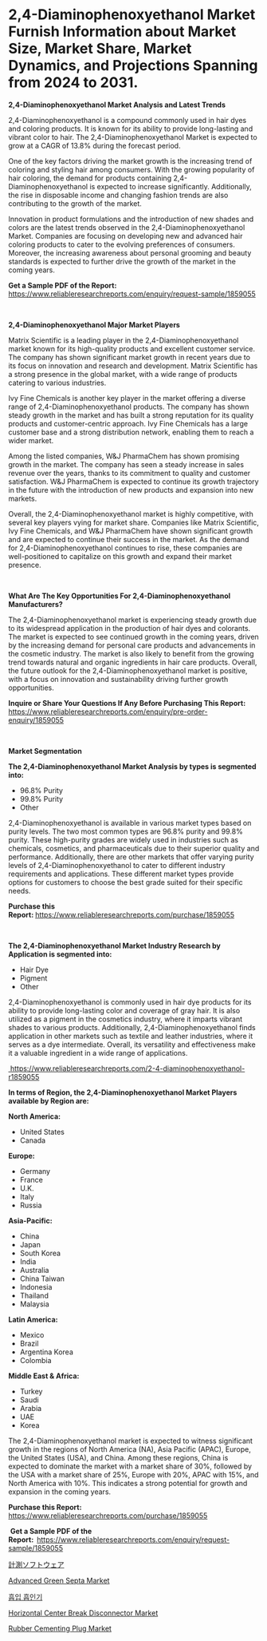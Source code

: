<p><h1>2,4-Diaminophenoxyethanol Market Furnish Information about Market Size, Market Share, Market Dynamics, and Projections Spanning from 2024 to 2031.</h1></p><p><strong>2,4-Diaminophenoxyethanol Market Analysis and Latest Trends</strong></p>
<p><p>2,4-Diaminophenoxyethanol is a compound commonly used in hair dyes and coloring products. It is known for its ability to provide long-lasting and vibrant color to hair. The 2,4-Diaminophenoxyethanol Market is expected to grow at a CAGR of 13.8% during the forecast period. </p><p>One of the key factors driving the market growth is the increasing trend of coloring and styling hair among consumers. With the growing popularity of hair coloring, the demand for products containing 2,4-Diaminophenoxyethanol is expected to increase significantly. Additionally, the rise in disposable income and changing fashion trends are also contributing to the growth of the market.</p><p>Innovation in product formulations and the introduction of new shades and colors are the latest trends observed in the 2,4-Diaminophenoxyethanol Market. Companies are focusing on developing new and advanced hair coloring products to cater to the evolving preferences of consumers. Moreover, the increasing awareness about personal grooming and beauty standards is expected to further drive the growth of the market in the coming years.</p></p>
<p><strong>Get a Sample PDF of the Report:&nbsp;</strong> <a href="https://www.reliableresearchreports.com/enquiry/request-sample/1859055">https://www.reliableresearchreports.com/enquiry/request-sample/1859055</a></p>
<p>&nbsp;</p>
<p><strong>2,4-Diaminophenoxyethanol Major Market Players</strong></p>
<p><p>Matrix Scientific is a leading player in the 2,4-Diaminophenoxyethanol market known for its high-quality products and excellent customer service. The company has shown significant market growth in recent years due to its focus on innovation and research and development. Matrix Scientific has a strong presence in the global market, with a wide range of products catering to various industries.</p><p>Ivy Fine Chemicals is another key player in the market offering a diverse range of 2,4-Diaminophenoxyethanol products. The company has shown steady growth in the market and has built a strong reputation for its quality products and customer-centric approach. Ivy Fine Chemicals has a large customer base and a strong distribution network, enabling them to reach a wider market.</p><p>Among the listed companies, W&J PharmaChem has shown promising growth in the market. The company has seen a steady increase in sales revenue over the years, thanks to its commitment to quality and customer satisfaction. W&J PharmaChem is expected to continue its growth trajectory in the future with the introduction of new products and expansion into new markets.</p><p>Overall, the 2,4-Diaminophenoxyethanol market is highly competitive, with several key players vying for market share. Companies like Matrix Scientific, Ivy Fine Chemicals, and W&J PharmaChem have shown significant growth and are expected to continue their success in the market. As the demand for 2,4-Diaminophenoxyethanol continues to rise, these companies are well-positioned to capitalize on this growth and expand their market presence.</p></p>
<p>&nbsp;</p>
<p><strong>What Are The Key Opportunities For 2,4-Diaminophenoxyethanol Manufacturers?</strong></p>
<p><p>The 2,4-Diaminophenoxyethanol market is experiencing steady growth due to its widespread application in the production of hair dyes and colorants. The market is expected to see continued growth in the coming years, driven by the increasing demand for personal care products and advancements in the cosmetic industry. The market is also likely to benefit from the growing trend towards natural and organic ingredients in hair care products. Overall, the future outlook for the 2,4-Diaminophenoxyethanol market is positive, with a focus on innovation and sustainability driving further growth opportunities.</p></p>
<p><strong>Inquire or Share Your Questions If Any Before Purchasing This Report:</strong> <a href="https://www.reliableresearchreports.com/enquiry/pre-order-enquiry/1859055">https://www.reliableresearchreports.com/enquiry/pre-order-enquiry/1859055</a></p>
<p>&nbsp;</p>
<p><strong>Market Segmentation</strong></p>
<p><strong>The 2,4-Diaminophenoxyethanol Market Analysis by types is segmented into:</strong></p>
<p><ul><li>96.8% Purity</li><li>99.8% Purity</li><li>Other</li></ul></p>
<p><p>2,4-Diaminophenoxyethanol is available in various market types based on purity levels. The two most common types are 96.8% purity and 99.8% purity. These high-purity grades are widely used in industries such as chemicals, cosmetics, and pharmaceuticals due to their superior quality and performance. Additionally, there are other markets that offer varying purity levels of 2,4-Diaminophenoxyethanol to cater to different industry requirements and applications. These different market types provide options for customers to choose the best grade suited for their specific needs.</p></p>
<p><strong>Purchase this Report:&nbsp;</strong><a href="https://www.reliableresearchreports.com/purchase/1859055">https://www.reliableresearchreports.com/purchase/1859055</a></p>
<p>&nbsp;</p>
<p><strong>The 2,4-Diaminophenoxyethanol Market Industry Research by Application is segmented into:</strong></p>
<p><ul><li>Hair Dye</li><li>Pigment</li><li>Other</li></ul></p>
<p><p>2,4-Diaminophenoxyethanol is commonly used in hair dye products for its ability to provide long-lasting color and coverage of gray hair. It is also utilized as a pigment in the cosmetics industry, where it imparts vibrant shades to various products. Additionally, 2,4-Diaminophenoxyethanol finds application in other markets such as textile and leather industries, where it serves as a dye intermediate. Overall, its versatility and effectiveness make it a valuable ingredient in a wide range of applications.</p></p>
<p><a href="https://www.reliableresearchreports.com/2-4-diaminophenoxyethanol-r1859055">&nbsp;https://www.reliableresearchreports.com/2-4-diaminophenoxyethanol-r1859055</a></p>
<p><strong>In terms of Region, the 2,4-Diaminophenoxyethanol Market Players available by Region are:</strong></p>
<p>
    <p> <strong> North America: </strong>
        <ul>
            <li>United States</li>
            <li>Canada</li>
        </ul>
        </p> 
    <p> <strong> Europe: </strong>
        <ul>
            <li>Germany</li>
            <li>France</li>
            <li>U.K.</li>
            <li>Italy</li>
            <li>Russia</li>
        </ul>
        </p> 
    <p> <strong> Asia-Pacific: </strong>
        <ul>
            <li>China</li>
            <li>Japan</li>
            <li>South Korea</li>
            <li>India</li>
            <li>Australia</li>
            <li>China Taiwan</li>
            <li>Indonesia</li>
            <li>Thailand</li>
            <li>Malaysia</li>
        </ul>
        </p> 
    <p> <strong> Latin America: </strong>
        <ul>
            <li>Mexico</li>
            <li>Brazil</li>
            <li>Argentina Korea</li>
            <li>Colombia</li>
        </ul>
        </p> 
    <p> <strong> Middle East & Africa: </strong>
        <ul>
            <li>Turkey</li>
            <li>Saudi</li>
            <li>Arabia</li>
            <li>UAE</li>
            <li>Korea</li>
        </ul>
    </p>
    </p>
<p><p>The 2,4-Diaminophenoxyethanol market is expected to witness significant growth in the regions of North America (NA), Asia Pacific (APAC), Europe, the United States (USA), and China. Among these regions, China is expected to dominate the market with a market share of 30%, followed by the USA with a market share of 25%, Europe with 20%, APAC with 15%, and North America with 10%. This indicates a strong potential for growth and expansion in the coming years.</p></p>
<p><strong>Purchase this Report: </strong><a href="https://www.reliableresearchreports.com/purchase/1859055">https://www.reliableresearchreports.com/purchase/1859055</a></p>
<p>&nbsp;<strong>Get a Sample PDF of the Report:&nbsp;&nbsp;</strong><a href="https://www.reliableresearchreports.com/enquiry/request-sample/1859055">https://www.reliableresearchreports.com/enquiry/request-sample/1859055</a></p>
<p><strong></strong></p>
<p><p><a href="https://github.com/Fatimaklein1/Market-Research-Report-List-1/blob/main/757296965408.md">計測ソフトウェア</a></p><p><a href="https://www.linkedin.com/pulse/advanced-green-septa-market-size-reveals-best-marketing-vmttf">Advanced Green Septa Market</a></p><p><a href="https://github.com/JackieFauhey9089475/Market-Research-Report-List-1/blob/main/252671964030.md">흡입 흡인기</a></p><p><a href="https://github.com/LibbySpencer2018/Market-Research-Report-List-1/blob/main/horizontal-center-break-disconnector-market.md">Horizontal Center Break Disconnector Market</a></p><p><a href="https://github.com/ashman753/Market-Research-Report-List-1/blob/main/rubber-cementing-plug-market.md">Rubber Cementing Plug Market</a></p></p>